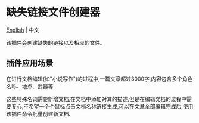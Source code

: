 # 缺失链接文件创建器

[English](./README.md) | 中文

该插件会创建缺失的链接以及相应的文件。

## 插件应用场景 

在进行文档编辑(如"小说写作")的过程中,一篇文章超过3000字,内容包含多个角色名称、地点、武器等.

这些特殊名词需要新增文档,在文档中添加对其的描述,但是在编辑文档的过程中需要专心,不希望一个个鼠标点击文档名称链接生成,可以在文章全部编辑完成后,使用该插件命令批量创建新文档.




